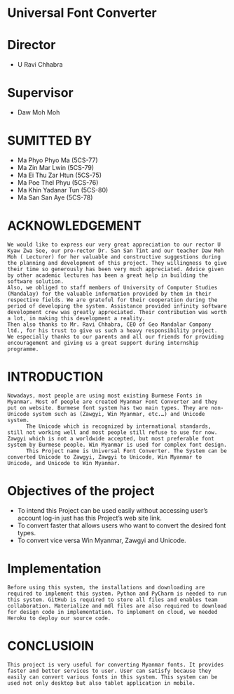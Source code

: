 # Universal Font Converter
# Director
- U Ravi Chhabra
# Supervisor
- Daw Moh Moh
# SUMITTED BY
- Ma Phyo Phyo Ma (5CS-77)
- Ma Zin Mar Lwin (5CS-79)
- Ma Ei Thu Zar Htun (5CS-75)
- Ma Poe Thel Phyu (5CS-76)
- Ma Khin Yadanar Tun (5CS-80)
- Ma San San Aye (5CS-78)


# ACKNOWLEDGEMENT
	We would like to express our very great appreciation to our rector U Kyaw Zwa Soe, our pro-rector Dr. San San Tint and our teacher Daw Moh Moh ( Lecturer) for her valuable and constructive suggestions during the planning and development of this project. They willingness to give their time so generously has been very much appreciated. Advice given by other academic lectures has been a great help in building the software solution.
	Also, we obliged to staff members of University of Computer Studies (Mandalay) for the valuable information provided by them in their respective fields. We are grateful for their cooperation during the period of developing the system. Assistance provided infinity software development crew was greatly appreciated. Their contribution was worth a lot, in making this development a reality.
	Then also thanks to Mr. Ravi Chhabra, CEO of Geo Mandalar Company ltd., for his trust to give us such a heavy responsibility project.
	We especially thanks to our parents and all our friends for providing encouragement and giving us a great support during internship programme.



# INTRODUCTION

	Nowadays, most people are using most existing Burmese Fonts in Myanmar. Most of people are created Myanmar Font Converter and they put on website. Burmese font system has two main types. They are non-Unicode system such as (Zawgyi, Win Myanmar, etc.…) and Unicode system.
          The Unicode which is recognized by international standards, still not working well and most people still refuse to use for now. Zawgyi which is not a worldwide accepted, but most preferable font system by Burmese people. Win Myanmar is used for complex font design.
          This Project name is Universal Font Converter. The System can be converted Unicode to Zawgyi, Zawgyi to Unicode, Win Myanmar to Unicode, and Unicode to Win Myanmar. 




# Objectives of the project

- To intend this Project can be used easily without accessing user’s account log-in just has this Project’s web site link.	
- To convert faster that allows users who want to convert the desired font types.
- To convert vice versa Win Myanmar, Zawgyi and Unicode.


# Implementation
	Before using this system, the installations and downloading are required to implement this system. Python and PyCharm is needed to run this system. GitHub is required to store all files and enables team collaboration. Materialize and mdl files are also required to download for design code in implementation. To implement on cloud, we needed Heroku to deploy our source code.



# CONCLUSIOIN
	This project is very useful for converting Myanmar fonts. It provides faster and better services to user. User can satisfy because they easily can convert various fonts in this system. This system can be used not only desktop but also tablet application in mobile.



 







